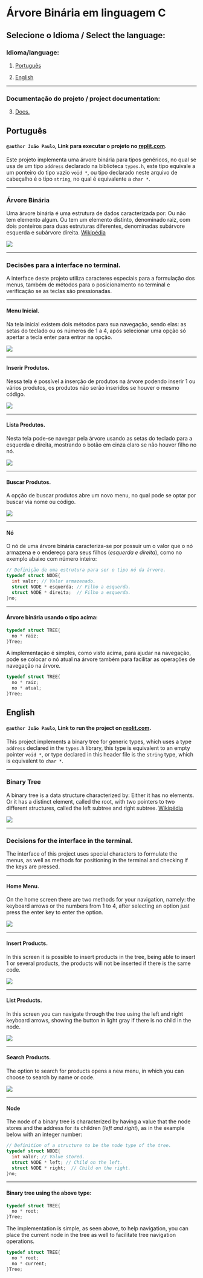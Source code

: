 #  Árvore Binária em linguagem C

## Selecione o Idioma / Select the language:

### Idioma/language:

1.  [Português](#Português)

2.  [English](#English)

---
### Documentação do projeto / project documentation:

3. [Docs.](docs/indice.md#-índice-)


## Português

#### ``@author João Paulo``, Link para executar o projeto no [replit.com](https://replit.com/@JooPaulodaSilv1/Arvore-binaria-Implementacao).

Este projeto implementa uma árvore binária para tipos genéricos, no qual se usa de um tipo ``address`` declarado na biblioteca ``types.h``, este tipo equivale a um ponteiro do tipo vazio ``void *``, ou tipo declarado neste arquivo de cabeçalho é o tipo ``string``, no qual é equivalente a ``char *``.

---

### Árvore Binária

Uma árvore binária é uma estrutura de dados caracterizada por: Ou não tem elemento algum. Ou tem um elemento distinto, denominado raiz, com dois ponteiros para duas estruturas diferentes, denominadas subárvore esquerda e subárvore direita. [Wikipédia](https://www.google.com/url?sa=t&rct=j&q=&esrc=s&source=web&cd=&cad=rja&uact=8&ved=2ahUKEwj1zafB-Pj3AhUaK7kGHbm-DCYQmhN6BAhWEAI&url=https%3A%2F%2Fpt.wikipedia.org%2Fwiki%2F%25C3%2581rvore_bin%25C3%25A1ria&usg=AOvVaw0qT_P5p18LdeLCRggL-CKi)

![](imgs/ArvoreBinaria.svg)

---

### **Decisões para a interface no terminal.** 

A interface deste projeto utiliza caracteres especiais para a formulação dos menus, também de métodos para o posicionamento no terminal e verificação se as teclas são pressionadas. 

---

#### **Menu Inicial.**

Na tela inicial existem dois métodos para sua navegação, sendo elas: as setas do teclado ou os números de 1 a 4, após selecionar uma opção só apertar a tecla enter para entrar na opção.

![](imgs/MenuInicial.gif)

---

#### **Inserir Produtos.**

Nessa tela é possível a inserção de produtos na árvore podendo inserir 1 ou vários produtos, os produtos não serão inseridos se houver o mesmo código.

![](imgs/inserir.gif)

---

#### **Lista Produtos.**

Nesta tela pode-se navegar pela árvore usando as setas do teclado para a esquerda e direita, mostrando o botão em cinza claro se não houver filho no nó.

![](imgs/ListaTodos.gif)

---

#### **Buscar Produtos.**

A opção de buscar produtos abre um novo menu, no qual pode se optar por buscar via nome ou código.

![](imgs/busca.gif)

---

#### Nó 

O nó de uma árvore binária caracteriza-se por possuir um o valor que o nó armazena e o endereço para seus filhos (*esquerda e direita*), como no exemplo abaixo com número inteiro:

```C
// Definição de uma estrutura para ser o tipo nó da árvore.
typedef struct NODE{
  int valor; // Valor armazenado.
  struct NODE * esquerda; // Filho a esquerda.
  struct NODE * direita;  // Filho a esquerda.
}no;
```

---

#### Árvore binária usando o tipo acima:

```C
typedef struct TREE{
  no * raiz;
}Tree;
```
A implementação é simples, como visto acima, para ajudar na navegação, pode se colocar o nó atual na árvore também para facilitar as operações de navegação na árvore.

```C
typedef struct TREE{
  no * raiz;
  no * atual;
}Tree;
```

## English


#### ``@author João Paulo``, Link to run the project on [replit.com](https://replit.com/@JooPaulodaSilv1/Arvore-binaria-Implementacao).

This project implements a binary tree for generic types, which uses a type ``address`` declared in the ``types.h`` library, this type is equivalent to an empty pointer ``void *``, or type declared in this header file is the ``string`` type, which is equivalent to ``char *``.

---

### Binary Tree

A binary tree is a data structure characterized by: Either it has no elements. Or it has a distinct element, called the root, with two pointers to two different structures, called the left subtree and right subtree. [Wikipédia](https://www.google.com/url?sa=t&rct=j&q=&esrc=s&source=web&cd=&cad=rja&uact=8&ved=2ahUKEwj1zafB-Pj3AhUaK7kGHbm-DCYQmhN6BAhWEAI&url=https%3A%2F%2Fpt.wikipedia.org%2Fwiki%2F%25C3%2581rvore_bin%25C3%25A1ria&usg=AOvVaw0qT_P5p18LdeLCRggL-CKi)

![](imgs/BinaryTree.svg)

---

### **Decisions for the interface in the terminal.** 

The interface of this project uses special characters to formulate the menus, as well as methods for positioning in the terminal and checking if the keys are pressed.

---

#### **Home Menu.**

On the home screen there are two methods for your navigation, namely: the keyboard arrows or the numbers from 1 to 4, after selecting an option just press the enter key to enter the option.


![](imgs/MenuInicial.gif)

---

#### **Insert Products.**

In this screen it is possible to insert products in the tree, being able to insert 1 or several products, the products will not be inserted if there is the same code.

![](imgs/inserir.gif)

---

#### **List Products.**

In this screen you can navigate through the tree using the left and right keyboard arrows, showing the button in light gray if there is no child in the node.

![](imgs/ListaTodos.gif)

---

#### **Search Products.**

The option to search for products opens a new menu, in which you can choose to search by name or code.

![](imgs/busca.gif)

---

#### Node

The node of a binary tree is characterized by having a value that the node stores and the address for its children (*left and right*), as in the example below with an integer number:

```C
// Definition of a structure to be the node type of the tree.
typedef struct NODE{
  int valor; // Value stored.
  struct NODE * left; // Child on the left.
  struct NODE * right;  // Child on the right.
}no;
```

---

#### Binary tree using the above type:

```C
typedef struct TREE{
  no * root;
}Tree;
```
The implementation is simple, as seen above, to help navigation, you can place the current node in the tree as well to facilitate tree navigation operations.

```C
typedef struct TREE{
  no * root;
  no * current;
}Tree;
```
